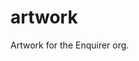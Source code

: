 # artwork

Artwork for the Enquirer org.

<p align="center">
  <a href="https://github.com/enquirer/enquirer">
    <img" src="https://github.com/enquirer/artwork/blob/master/assets/enquirer-01-high-resolution-dark.png?raw=true">
  </a>
</p>